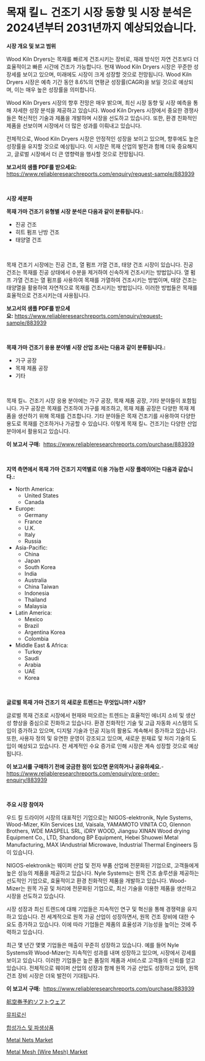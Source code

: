 <p><h1>목재 킬ㄴ 건조기 시장 동향 및 시장 분석은 2024년부터 2031년까지 예상되었습니다.</h1></p><p><strong>시장 개요 및 보고 범위</strong></p>
<p><p>Wood Kiln Dryers는 목재를 빠르게 건조시키는 장비로, 재래 방식인 자연 건조보다 더 효율적이고 빠른 시간에 건조가 가능합니다. 현재 Wood Kiln Dryers 시장은 꾸준한 성장세를 보이고 있으며, 미래에도 시장이 크게 성장할 것으로 전망됩니다. Wood Kiln Dryers 시장은 예측 기간 동안 8.6%의 연평균 성장률(CAGR)을 보일 것으로 예상되며, 이는 매우 높은 성장률을 의미합니다.</p><p>Wood Kiln Dryers 시장의 향후 전망은 매우 밝으며, 최신 시장 동향 및 시장 예측을 통해 자세한 성장 분석을 제공하고 있습니다. Wood Kiln Dryers 시장에서 중요한 경쟁사들은 혁신적인 기술과 제품을 개발하며 시장을 선도하고 있습니다. 또한, 환경 친화적인 제품을 선보이며 시장에서 더 많은 성과를 이뤄내고 있습니다.</p><p>전체적으로, Wood Kiln Dryers 시장은 안정적인 성장을 보이고 있으며, 향후에도 높은 성장률을 유지할 것으로 예상됩니다. 이 시장은 목재 산업의 발전과 함께 더욱 중요해지고, 글로벌 시장에서 더 큰 영향력을 행사할 것으로 전망됩니다.</p></p>
<p><strong>보고서의 샘플 PDF를 받으세요:</strong> <a href="https://www.reliableresearchreports.com/enquiry/request-sample/883939">https://www.reliableresearchreports.com/enquiry/request-sample/883939</a></p>
<p>&nbsp;</p>
<p><strong>시장 세분화</strong></p>
<p><strong>목재 가마 건조기 유형별 시장 분석은 다음과 같이 분류됩니다.:</strong></p>
<p><ul><li>진공 건조</li><li>히트 펌프 난방 건조</li><li>태양열 건조</li></ul></p>
<p>&nbsp;</p>
<p><p>목재 건조기 시장에는 진공 건조, 열 펌프 가열 건조, 태양 건조 시장이 있습니다. 진공 건조는 목재를 진공 상태에서 수분을 제거하여 신속하게 건조시키는 방법입니다. 열 펌프 가열 건조는 열 펌프를 사용하여 목재를 가열하여 건조시키는 방법이며, 태양 건조는 태양열을 활용하여 자연적으로 목재를 건조시키는 방법입니다. 이러한 방법들은 목재를 효율적으로 건조시키는데 사용됩니다.</p></p>
<p><strong>보고서의 샘플 PDF를 받으세요:</strong>&nbsp;<a href="https://www.reliableresearchreports.com/enquiry/request-sample/883939">https://www.reliableresearchreports.com/enquiry/request-sample/883939</a></p>
<p>&nbsp;</p>
<p><strong> 목재 가마 건조기 응용 분야별 시장 산업 조사는 다음과 같이 분류됩니다.:</strong></p>
<p><ul><li>가구 공장</li><li>목재 제품 공장</li><li>기타</li></ul></p>
<p>&nbsp;</p>
<p><p>목재 킬ㄴ 건조기 시장 응용 분야에는 가구 공장, 목재 제품 공장, 기타 분야들이 포함됩니다. 가구 공장은 목재를 건조하여 가구를 제조하고, 목재 제품 공장은 다양한 목재 제품을 생산하기 위해 목재를 건조합니다. 기타 분야들은 목재 건조기를 사용하여 다양한 용도로 목재를 건조하거나 가공할 수 있습니다. 이렇게 목재 킬ㄴ 건조기는 다양한 산업 분야에서 활용되고 있습니다.</p></p>
<p><strong>이 보고서 구매:</strong>&nbsp; <a href="https://www.reliableresearchreports.com/purchase/883939">https://www.reliableresearchreports.com/purchase/883939</a></p>
<p>&nbsp;</p>
<p><strong>지역 측면에서 목재 가마 건조기 지역별로 이용 가능한 시장 플레이어는 다음과 같습니다.:</strong></p>
<p><ul>
    <li>
        North America:
        <ul>
            <li>United States</li>
            <li>Canada</li>
        </ul>
    </li>
    <li>
        Europe:
        <ul>
            <li>Germany</li>
            <li>France</li>
            <li>U.K.</li>
            <li>Italy</li>
            <li>Russia</li>
        </ul>
    </li>
    <li>
        Asia-Pacific:
        <ul>
            <li>China</li>
            <li>Japan</li>
            <li>South Korea</li>
            <li>India</li>
            <li>Australia</li>
            <li>China Taiwan</li>
            <li>Indonesia</li>
            <li>Thailand</li>
            <li>Malaysia</li>
        </ul>
    </li>
    <li>
        Latin America:
        <ul>
            <li>Mexico</li>
            <li>Brazil</li>
            <li>Argentina Korea</li>
            <li>Colombia</li>
        </ul>
    </li>
    <li>
        Middle East & Africa:
        <ul>
            <li>Turkey</li>
            <li>Saudi</li>
            <li>Arabia</li>
            <li>UAE</li>
            <li>Korea</li>
        </ul>
    </li>
    </ul></p>
<p>&nbsp;</p>
<p><strong>글로벌 목재 가마 건조기 의 새로운 트렌드는 무엇입니까? 시장?</strong></p>
<p><p>글로벌 목재 건조로 시장에서 현재와 떠오르는 트렌드는 효율적인 에너지 소비 및 생산성 향상을 중심으로 진화하고 있습니다. 환경 친화적인 기술 및 고급 자동화 시스템의 도입이 증가하고 있으며, 디지털 기술과 인공 지능의 활용도 계속해서 증가하고 있습니다. 또한, 사용자 정의 및 유연한 운영이 강조되고 있으며, 새로운 원재료 및 처리 기술의 도입이 예상되고 있습니다. 전 세계적인 수요 증가로 인해 시장은 계속 성장할 것으로 예상됩니다.</p></p>
<p><strong>이 보고서를 구매하기 전에 궁금한 점이 있으면 문의하거나 공유하세요.</strong>- <a href="https://www.reliableresearchreports.com/enquiry/pre-order-enquiry/883939">https://www.reliableresearchreports.com/enquiry/pre-order-enquiry/883939</a></p>
<p>&nbsp;</p>
<p><strong>주요 시장 참여자</strong></p>
<p><p>우드 킬 드라이어 시장의 대표적인 기업으로는 NIGOS-elektronik, Nyle Systems, Wood-Mizer, Kiln Services Ltd, Vaisala, YAMAMOTO VINITA CO, Glennon Brothers, WDE MASPELL SRL, iDRY WOOD, Jiangsu XINAN Wood drying Equipment Co., LTD, Shandong BP Equipment, Hebei Shuowei Metal Manufacturing, MAX IAndustrial Microwave, Industrial Thermal Engineers 등이 있습니다.</p><p>NIGOS-elektronik는 웨이퍼 산업 및 전자 부품 산업에 전문화된 기업으로, 고객들에게 높은 성능의 제품을 제공하고 있습니다. Nyle Systems는 원목 건조 솔루션을 제공하는 선도적인 기업으로, 효율적이고 환경 친화적인 제품을 개발하고 있습니다. Wood-Mizer는 원목 가공 및 처리에 전문화된 기업으로, 최신 기술을 이용한 제품을 생산하고 시장을 선도하고 있습니다.</p><p>시장 성장과 최신 트렌드에 대해 기업들은 지속적인 연구 및 혁신을 통해 경쟁력을 유지하고 있습니다. 전 세계적으로 원목 가공 산업이 성장하면서, 원목 건조 장비에 대한 수요도 증가하고 있습니다. 이에 따라 기업들은 제품의 효율성과 기능성을 높이는 것에 주력하고 있습니다.</p><p>최근 몇 년간 몇몇 기업들은 매출이 꾸준히 성장하고 있습니다. 예를 들어 Nyle Systems와 Wood-Mizer는 지속적인 성과를 내며 성장하고 있으며, 시장에서 강세를 보이고 있습니다. 이러한 기업들은 높은 품질의 제품과 서비스로 고객들의 신뢰를 얻고 있습니다. 전체적으로 웨이퍼 산업의 성장과 함께 원목 가공 산업도 성장하고 있어, 원목 건조 장비 시장은 더욱 발전이 기대됩니다.</p></p>
<p><strong>이 보고서 구매:</strong>&nbsp;&nbsp;<a href="https://www.reliableresearchreports.com/purchase/883939">https://www.reliableresearchreports.com/purchase/883939</a></p>
<p><p><a href="https://github.com/zjkmgcs938405/Market-Research-Report-List-1/blob/main/64285991505.md">航空券予約ソフトウェア</a></p><p><a href="https://github.com/laholand/Market-Research-Report-List-3/blob/main/99944841106.md">뮤피로신</a></p><p><a href="https://medium.com/@carmellalang1/%EC%8B%A0%EA%B0%80%EC%8A%A4-%EB%B0%8F-%ED%8C%8C%EC%83%9D%ED%92%88-%EC%8B%9C%EC%9E%A5-%EC%A0%84%EB%A7%9D-%EC%82%B0%EC%97%85-%EA%B0%9C%EC%9A%94-%EB%B0%8F-%EC%98%88%EC%B8%A1-2024%EB%85%84%EB%B6%80%ED%84%B0-2031%EB%85%84%EA%B9%8C%EC%A7%80-4921e62f88c8">합성가스 및 파생상품</a></p><p><a href="https://issuu.com/reportprime-2/docs/metal-nets-market-size-2030.pptx">Metal Nets Market</a></p><p><a href="https://issuu.com/reportprime-2/docs/metal-mesh-wire-mesh-market-size-2030.pptx">Metal Mesh (Wire Mesh) Market</a></p></p>
